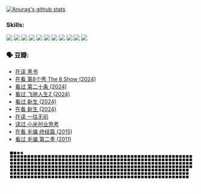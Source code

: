 
[![Anurag's github stats](https://github-readme-stats.vercel.app/api?username=w940853815)](https://github.com/anuraghazra/github-readme-stats)

### Skills:

<code><img height="32" src="https://cdn.jsdelivr.net/npm/simple-icons@v5/icons/python.svg"></code>
<code><img height="32" src="https://cdn.jsdelivr.net/npm/simple-icons@v5/icons/javascript.svg"></code>
<code><img height="32" src="https://cdn.jsdelivr.net/npm/simple-icons@v5/icons/django.svg"></code>
<code><img height="32" src="https://cdn.jsdelivr.net/npm/simple-icons@v5/icons/flask.svg"></code>
<code><img height="32" src="https://cdn.jsdelivr.net/npm/simple-icons@v5/icons/vuetify.svg"></code>
<code><img height="32" src="https://cdn.jsdelivr.net/npm/simple-icons@v5/icons/git.svg"></code>
<code><img height="32" src="https://cdn.jsdelivr.net/npm/simple-icons@v5/icons/docker.svg"></code>
<code><img height="32" src="https://cdn.jsdelivr.net/npm/simple-icons@v5/icons/postgresql.svg"></code>
<code><img height="32" src="https://cdn.jsdelivr.net/npm/simple-icons@v5/icons/elasticsearch.svg"></code>
<code><img height="32" src="https://cdn.jsdelivr.net/npm/simple-icons@v5/icons/macos.svg"></code>
<code><img height="32" src="https://cdn.jsdelivr.net/npm/simple-icons@v5/icons/linux.svg"></code>

### 🗣 豆瓣:

<!-- DOUBAN-ACTIVITIES:START -->
- [在读 黑书](https://www.douban.com/people/136069238/status/4621189759/?_i=17006651)
- [在看 第8个秀 The 8 Show‎ (2024)](https://www.douban.com/people/136069238/status/4619801154/?_i=17006651)
- [看过 第二十条‎ (2024)](https://www.douban.com/people/136069238/status/4618624208/?_i=17006651)
- [看过 飞驰人生2‎ (2024)](https://www.douban.com/people/136069238/status/4616048805/?_i=17006651)
- [看过 新生‎ (2024)](https://www.douban.com/people/136069238/status/4612373431/?_i=17006651)
- [在看 新生‎ (2024)](https://www.douban.com/people/136069238/status/4607441062/?_i=17006651)
- [在读 一往无前](https://www.douban.com/people/136069238/status/4590507310/?_i=17006651)
- [读过 小米创业思考](https://www.douban.com/people/136069238/status/4590506983/?_i=17006651)
- [在看 毛骗 终结篇‎ (2015)](https://www.douban.com/people/136069238/status/4581971924/?_i=17006651)
- [看过 毛骗 第二季‎ (2011)](https://www.douban.com/people/136069238/status/4581971810/?_i=17006651)
<!-- DOUBAN-ACTIVITIES:END -->


![Snake animation](https://raw.githubusercontent.com/w940853815/w940853815/output/github-contribution-grid-snake.svg)

<!--
**w940853815/w940853815** is a ✨ _special_ ✨ repository because its `README.md` (this file) appears on your GitHub profile.

Here are some ideas to get you started:

- 🔭 I’m currently working on ...
- 🌱 I’m currently learning ...
- 👯 I’m looking to collaborate on ...
- 🤔 I’m looking for help with ...
- 💬 Ask me about ...
- 📫 How to reach me: ...
- 😄 Pronouns: ...
- ⚡ Fun fact: ...
-->
